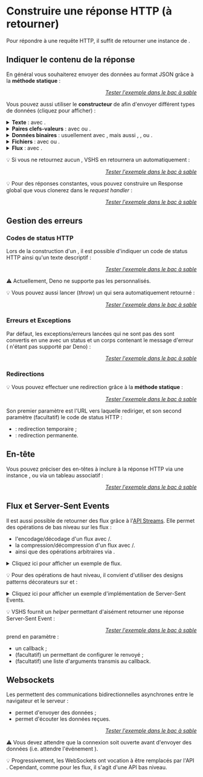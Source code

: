 <!DOCTYPE html>
<html lang="fr">
    <head>
        <meta charset="utf8"/>
        <title>VSHS</title>
        <meta name="color-scheme" content="dark light">
        <meta name="viewport" content="width=device-width, initial-scale=1"/>
        <link   href="/skeleton/index.css"  rel="stylesheet">
        <script  src="/skeleton/index.js"  type="module"     blocking="render" async></script>
    </head>
    <body>
        <main>

# Construire une réponse HTTP (à retourner)

Pour répondre à une requête HTTP, il suffit de retourner une instance de [<script type="c-js">Response</script>](https://developer.mozilla.org/fr/docs/Web/API/Response).

## Indiquer le contenu de la réponse

En général vous souhaiterez envoyer des données au format JSON grâce à la **méthode statique** <script type="c-js">Response.json()</script> :

<vshs-playground name="response (json)" show="index.code,output">
</vshs-playground>
<div style="text-align:right"><a href="../../../playground/?example=response (json)"><i>Tester l'exemple dans le bac à sable</i></a></div>

Vous pouvez aussi utiliser le **constructeur** de <script type="c-js">Response</script> afin d'envoyer différent types de données (cliquez pour afficher) :

<details>
    <summary><b>Texte</b> : avec <script type="c-js">string</script>.</summary>
    <vshs-playground name="response (string)" show="index.code,output">
</vshs-playground>
<div style="text-align:right"><a href="../../../playground/?example=response (string)"><i>Tester l'exemple dans le bac à sable</i></a></div>
</details>
<details>
    <summary><b>Paires clefs-valeurs</b> : avec <a href="https://developer.mozilla.org/fr/docs/Web/API/URLSearchParams"><script type="c-js">URLSearchParams</script></a> ou <a href="https://developer.mozilla.org/fr/docs/Web/API/FormData"><script type="c-js">FormData</script></a>.</summary>
    <vshs-playground name="response (URLSearchParams)" show="index.code,output">
</vshs-playground>
<div style="text-align:right"><a href="../../../playground/?example=response (URLSearchParams)"><i>Tester l'exemple dans le bac à sable</i></a></div>
    <vshs-playground name="response (FormData)" show="index.code,output">
</vshs-playground>
<div style="text-align:right"><a href="../../../playground/?example=response (FormData)"><i>Tester l'exemple dans le bac à sable</i></a></div>
    💡 Préférez les <js-code>URLFormParams</js-code> aux <js-code>FormData</js-code>, le format de ces derniers changeant en fonction de la plateforme utilisée.
</details>
<details>
    <summary><b>Données binaires</b> : usuellement avec <a href="https://developer.mozilla.org/fr/docs/Web/JavaScript/Reference/Global_Objects/Uint8Array"><script type="c-js">Uint8Array</script></a>, mais aussi <a href="https://developer.mozilla.org/fr/docs/Web/JavaScript/Reference/Global_Objects/ArrayBuffer"><script type="c-js">ArrayBuffer</script></a>, <a href="https://developer.mozilla.org/fr/docs/Web/JavaScript/Reference/Global_Objects/TypedArray"><script type="c-js">TypedArray</script></a>, ou <a href="https://developer.mozilla.org/fr/docs/Web/JavaScript/Reference/Global_Objects/DataView"><script type="c-js">DataView</script></a>.</summary>
    <vshs-playground name="response (Uint8Array)" show="index.code,output">
</vshs-playground>
<div style="text-align:right"><a href="../../../playground/?example=response (Uint8Array)"><i>Tester l'exemple dans le bac à sable</i></a></div>
</details>
<details>
    <summary><b>Fichiers</b> : avec <a href="https://developer.mozilla.org/fr/docs/Web/API/Blob"><script type="c-js">Blob</script></a> ou <a href="https://developer.mozilla.org/fr/docs/Web/API/File"><script type="c-js">File</script></a>.</summary>
    <vshs-playground name="response (Blob)" show="index.code,output">
</vshs-playground>
<div style="text-align:right"><a href="../../../playground/?example=response (Blob)"><i>Tester l'exemple dans le bac à sable</i></a></div>
</details>
<details>
    <summary><b>Flux</b> : avec <a href="https://developer.mozilla.org/en-US/docs/Web/API/ReadableStream"><script type="c-js">ReadableStream</script></a>.</summary>
    Cf <a href="#flux-et-server-sent-events">Flux et Server-Sent Events</a>.
</details>

💡 Si vous ne retournez aucun <script type="c-js">Response</script>, VSHS en retournera un automatiquement :

<vshs-playground name="response (none)" show="index.code,output">
</vshs-playground>
<div style="text-align:right"><a href="../../../playground/?example=response (none)"><i>Tester l'exemple dans le bac à sable</i></a></div>

💡 Pour des réponses constantes, vous pouvez construire un <js-code>Response</js-code> global que vous clonerez dans le *request handler* :
<vshs-playground name="response (clone)" show="index.code,output">
</vshs-playground>
<div style="text-align:right"><a href="../../../playground/?example=response (clone)"><i>Tester l'exemple dans le bac à sable</i></a></div>

## Gestion des erreurs

### Codes de status HTTP

Lors de la construction d'un <script type="c-js">Response</script>, il est possible d'indiquer un code de status HTTP ainsi qu'un texte descriptif :
<vshs-playground name="response (status)" show="index.code,output">
</vshs-playground>
<div style="text-align:right"><a href="../../../playground/?example=response (status)"><i>Tester l'exemple dans le bac à sable</i></a></div>

⚠ Actuellement, Deno ne supporte pas les <script type="c-js">.statusText</script> personnalisés.

💡 Vous pouvez aussi lancer (*throw*) un <script type="c-js">Response</script> qui sera automatiquement retourné :
<vshs-playground name="response (throw response)" show="index.code,output">
</vshs-playground>
<div style="text-align:right"><a href="../../../playground/?example=response (throw response)"><i>Tester l'exemple dans le bac à sable</i></a></div>

### Erreurs et Exceptions

Par défaut, les exceptions/erreurs lancées qui ne sont pas des <script type="c-js">Response</script> sont convertis en une <script type="c-js">Response</script> avec un status <script type="c-js">500</script> et un corps contenant le message d'erreur (<script type="c-js">.statusText</script> n'étant pas supporté par Deno) :
<vshs-playground name="response (error)" show="index.code,output">
</vshs-playground>
<div style="text-align:right"><a href="../../../playground/?example=response (error)"><i>Tester l'exemple dans le bac à sable</i></a></div>

### Redirections

💡 Vous pouvez effectuer une redirection grâce à la **méthode statique** <script type="c-js">Response.redirect(<h>$URL</h><h>[, $HTTP_CODE]</h>)</script> :
<vshs-playground name="response (redirect)" show="index.code,output">
</vshs-playground>
<div style="text-align:right"><a href="../../../playground/?example=response (redirect)"><i>Tester l'exemple dans le bac à sable</i></a></div>

Son premier paramètre est l'URL vers laquelle rediriger, et son second paramètre (facultatif) le code de status HTTP :
- <script type="c-js">307</script> : redirection temporaire ;
- <script type="c-js">308</script> : redirection permanente.

## En-tête

Vous pouvez préciser des en-têtes à inclure à la réponse HTTP via une instance [<script type="c-js">Headers</script>](https://developer.mozilla.org/fr/docs/Web/API/Headers), ou via un tableau associatif :

<vshs-playground name="response (headers)" show="index.code,output">
</vshs-playground>
<div style="text-align:right"><a href="../../../playground/?example=response (headers)"><i>Tester l'exemple dans le bac à sable</i></a></div>
 

## Flux et Server-Sent Events

Il est aussi possible de retourner des flux grâce à l'<a href="https://developer.mozilla.org/en-US/docs/Web/API/Streams_API">API Streams</a>. Elle permet des opérations de bas niveau sur les flux :
- l'encodage/décodage d'un flux avec [<script type="c-js">TextEncoderStream</script>](https://developer.mozilla.org/en-US/docs/Web/API/TextEncoderStream)/[<script type="c-js">TextDecoderStream</script>](https://developer.mozilla.org/en-US/docs/Web/API/TextDecoderStream).
- la compression/décompression d'un flux avec [<script type="c-js">CompressionStream</script>](https://developer.mozilla.org/en-US/docs/Web/API/CompressionStream)/[<script type="c-js">DecompressionStream</script>](https://developer.mozilla.org/en-US/docs/Web/API/DecompressionStream).
- ainsi que des opérations arbitraires via [<script type="c-js">TransformStream</script>](https://developer.mozilla.org/en-US/docs/Web/API/TransformStream).

<details>
    <summary>Cliquez ici pour afficher un exemple de flux.</summary>
    <vshs-playground name="response (stream)" show="index.code,output">
    </vshs-playground>
    <div style="text-align:right"><a href="../../../playground/?example=response (stream)"><i>Tester l'exemple dans le bac à sable</i></a></div>
</details>

💡 Pour des opérations de haut niveau, il convient d'utiliser des designs patterns décorateurs sur <script type="c-js">writable.getWriter()</script> et <script type="c-js">readable.getReader()</script> :

<details>
    <summary>Cliquez ici pour afficher un exemple d'implémentation de Server-Sent Events.</summary>
    <vshs-playground name="response (SSE)" show="index.code,output">
    </vshs-playground>
    <div style="text-align:right"><a href="../../../playground/?example=response (SSE)"><i>Tester l'exemple dans le bac à sable</i></a></div>
</details>

💡 VSHS fournit un *helper* permettant d'aisément retourner une réponse Server-Sent Event :
<vshs-playground name="response (SSE Helper)" show="index.code,output">
</vshs-playground>
<div style="text-align:right"><a href="../../../playground/?example=response (SSE Helper)"><i>Tester l'exemple dans le bac à sable</i></a></div>

<script type="c-js">VSHS.SSEResponse(<h>$CALLBACK</h><h>[, $ResponseInit[, ...$ARGS]]</h>)</script> prend en paramètre :
- un callback <script type="c-js">(writer<h>[, ...$ARGS]</h>) => void</script> ;
- (facultatif) un <script type="c-js">ResponseInit</script> permettant de configurer le <script type="c-js">Response</script> renvoyé ;
- (facultatif) une liste d'arguments <script type="c-js"><h>...$ARGS</h></script> transmis au callback.

## Websockets

Les [<script type="c-js">WebSocket</script>](https://developer.mozilla.org/fr/docs/Web/API/WebSocket) permettent des communications bidirectionnelles asynchrones entre le navigateur et le serveur :
- <script type="c-js">send(<h>$DATA</h>)</script> permet d'envoyer des données ;
- <script type="c-js">addEventListener('message', <h>({data}) => {}</h>)</script> permet d'écouter les données reçues. 

<vshs-playground name="response (WebSocket)" show="index.code,output">
</vshs-playground>
<div style="text-align:right"><a href="../../../playground/?example=response (WebSocket)"><i>Tester l'exemple dans le bac à sable</i></a></div>

⚠ Vous devez attendre que la connexion soit ouverte avant d'envoyer des données (i.e. attendre l'événement <script type="c-js">open</script>).

💡 Progressivement, les WebSockets ont vocation à être remplacés par l'API [<script type="c-js">WebTransport</script>](https://developer.mozilla.org/en-US/docs/Web/API/WebTransport_API). Cependant, comme pour les flux, il s'agit d'une API bas niveau.

</main>
    </body>
</html>